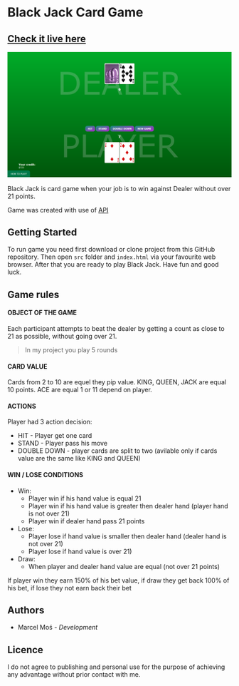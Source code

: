 # Black Jack Card Game

## [Check it live here](https://repl.it/@marcelmos/CardGame#index.html)
![This is a alt text.](/src/img/gamePrev.png "Screen shoot of game.")

Black Jack is card game when your job is to win against Dealer without over 21 points.

Game was created with use of [API](https://deckofcardsapi.com)

## Getting Started
To run game you need first download or clone project from this GitHub repository.
Then open `src` folder and `index.html` via your favourite web browser.
After that you are ready to play Black Jack.
Have fun and good luck.

## Game rules
#### OBJECT OF THE GAME
Each participant attempts to beat the dealer by getting a count as close to 21 as possible, without going over 21.

>In my project you play 5 rounds

#### CARD VALUE
Cards from 2 to 10 are equel they pip value.
KING, QUEEN, JACK are equal 10 points.
ACE are equal 1 or 11 depend on player.

#### ACTIONS
Player had 3 action decision:
* HIT - Player get one card
* STAND - Player pass his move
* DOUBLE DOWN - player cards are split to two (avilable only if cards value are the same like KING and QUEEN)

#### WIN / LOSE CONDITIONS
* Win:
    * Player win if his hand value is equal 21
    * Player win if his hand value is greater then dealer hand (player hand is not over 21)
    * Player win if dealer hand pass 21 points
* Lose:
    * Player lose if hand value is smaller then dealer hand (dealer hand is not over 21)
    * Player lose if hand value is over 21)
* Draw:
    * When player and dealer hand value are equal (not over 21 points)

If player win they earn 150% of his bet value, if draw they get back 100% of his bet, if lose they not earn back their bet

## Authors
* Marcel Moś - _Development_

## Licence
I do not agree to publishing and personal use for the purpose of achieving any advantage without prior contact with me.